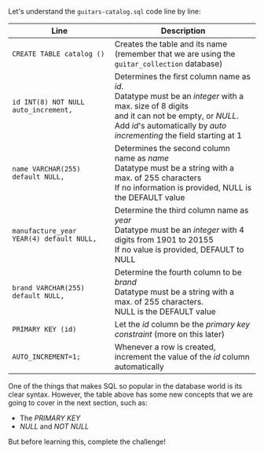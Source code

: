 Let's understand the `guitars-catalog.sql` code line by line:

| Line | Description |
|------------------------|------|
| `CREATE TABLE catalog ()`| Creates the table and its name <br>(remember that we are using the `guitar_collection` database)|
|`id INT(8) NOT NULL auto_increment,`|Determines the first column name as _id_. <br> Datatype must be an _integer_ with a max. size of 8 digits<br> and it can not be empty, or _NULL_. <br> Add _id_'s automatically by _auto incrementing_ the field starting at 1|
|`name VARCHAR(255) default NULL,`|Determines the second column name as _name_<br>Datatype must be a string with a max. of 255 characters<br>If no information is provided, NULL is the DEFAULT value|
|`manufacture_year YEAR(4) default NULL,`|Determine the third column name as _year_<br>Datatype must be an _integer_ with 4 digits from 1901 to 20155<br>If no value is provided, DEFAULT to NULL|
|`brand VARCHAR(255) default NULL,`|Determine the fourth column to be _brand_<br>Datatype must be a string with a max. of 255 characters.<br>NULL is the DEFAULT value|
|`PRIMARY KEY (id)`| Let the _id_ column be the _primary key constraint_ (more on this later)|
|`AUTO_INCREMENT=1;`|Whenever a row is created, increment the value of the _id_ column automatically|

One of the things that makes SQL so popular in the database world is its clear syntax. However, the table above has some new concepts that we are going to cover in the next section, such as:

- The _PRIMARY KEY_
- _NULL_ and _NOT NULL_

But before learning this, complete the challenge!